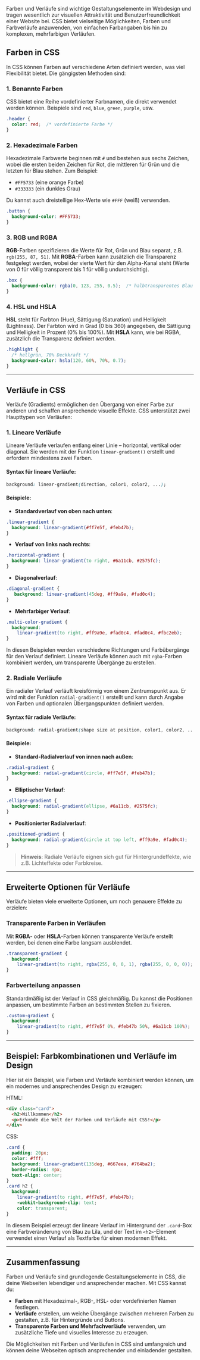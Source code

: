 Farben und Verläufe sind wichtige Gestaltungselemente im Webdesign und tragen wesentlich zur visuellen Attraktivität und Benutzerfreundlichkeit einer Website bei. CSS bietet vielseitige Möglichkeiten, Farben und Farbverläufe anzuwenden, von einfachen Farbangaben bis hin zu komplexen, mehrfarbigen Verläufen.

## Farben in CSS

In CSS können Farben auf verschiedene Arten definiert werden, was viel Flexibilität bietet. Die gängigsten Methoden sind:

### 1. Benannte Farben

CSS bietet eine Reihe vordefinierter Farbnamen, die direkt verwendet werden können. Beispiele sind `red`, `blue`, `green`, `purple`, usw.
```css
.header {
  color: red;  /* vordefinierte Farbe */
}
```

### 2. Hexadezimale Farben

Hexadezimale Farbwerte beginnen mit `#` und bestehen aus sechs Zeichen, wobei die ersten beiden Zeichen für Rot, die mittleren für Grün und die letzten für Blau stehen. Zum Beispiel:
- `#FF5733` (eine orange Farbe)
- `#333333` (ein dunkles Grau)

Du kannst auch dreistellige Hex-Werte wie `#FFF` (weiß) verwenden.
```css
.button {
  background-color: #FF5733;
}
```

### 3. RGB und RGBA

**RGB**-Farben spezifizieren die Werte für Rot, Grün und Blau separat, z.B. `rgb(255, 87, 51)`. Mit **RGBA**-Farben kann zusätzlich die Transparenz festgelegt werden, wobei der vierte Wert für den Alpha-Kanal steht (Werte von 0 für völlig transparent bis 1 für völlig undurchsichtig).
```css
.box {
  background-color: rgba(0, 123, 255, 0.5);  /* halbtransparentes Blau */ 
}
```

### 4. HSL und HSLA

**HSL** steht für Farbton (Hue), Sättigung (Saturation) und Helligkeit (Lightness). Der Farbton wird in Grad (0 bis 360) angegeben, die Sättigung und Helligkeit in Prozent (0% bis 100%). Mit **HSLA** kann, wie bei RGBA, zusätzlich die Transparenz definiert werden.
```css
.highlight {
  /* hellgrün, 70% Deckkraft */
  background-color: hsla(120, 60%, 70%, 0.7);  
}
```

---

## Verläufe in CSS

Verläufe (Gradients) ermöglichen den Übergang von einer Farbe zur anderen und schaffen ansprechende visuelle Effekte. CSS unterstützt zwei Haupttypen von Verläufen:

### 1. Lineare Verläufe

Lineare Verläufe verlaufen entlang einer Linie – horizontal, vertikal oder diagonal. Sie werden mit der Funktion `linear-gradient()` erstellt und erfordern mindestens zwei Farben.

#### Syntax für lineare Verläufe:
```css
background: linear-gradient(direction, color1, color2, ...);
```

#### Beispiele:

- **Standardverlauf von oben nach unten**:
```css
.linear-gradient {
  background: linear-gradient(#ff7e5f, #feb47b); 
}
```
- **Verlauf von links nach rechts**:
```css
.horizontal-gradient {
  background: linear-gradient(to right, #6a11cb, #2575fc);
}
```
- **Diagonalverlauf**:
```css
.diagonal-gradient {
   background: linear-gradient(45deg, #ff9a9e, #fad0c4); 
}
```
- **Mehrfarbiger Verlauf**:
```css
.multi-color-gradient {
  background: 
    linear-gradient(to right, #ff9a9e, #fad0c4, #fad0c4, #fbc2eb);
}
```

In diesen Beispielen werden verschiedene Richtungen und Farbübergänge für den Verlauf definiert. Lineare Verläufe können auch mit `rgba`-Farben kombiniert werden, um transparente Übergänge zu erstellen.

### 2. Radiale Verläufe

Ein radialer Verlauf verläuft kreisförmig von einem Zentrumspunkt aus. Er wird mit der Funktion `radial-gradient()` erstellt und kann durch Angabe von Farben und optionalen Übergangspunkten definiert werden.

#### Syntax für radiale Verläufe:

```css
background: radial-gradient(shape size at position, color1, color2, ...);
```

#### Beispiele:

- **Standard-Radialverlauf von innen nach außen**:
```css
.radial-gradient {
  background: radial-gradient(circle, #ff7e5f, #feb47b);
}
```
  - **Elliptischer Verlauf**:
```css
.ellipse-gradient {
  background: radial-gradient(ellipse, #6a11cb, #2575fc);
}
```
- **Positionierter Radialverlauf**:
```css
.positioned-gradient {
  background: radial-gradient(circle at top left, #ff9a9e, #fad0c4);
}
```
> **Hinweis**: Radiale Verläufe eignen sich gut für Hintergrundeffekte, wie z.B. Lichteffekte oder Farbkreise.

---

## Erweiterte Optionen für Verläufe

Verläufe bieten viele erweiterte Optionen, um noch genauere Effekte zu erzielen:

### Transparente Farben in Verläufen

Mit **RGBA**- oder **HSLA**-Farben können transparente Verläufe erstellt werden, bei denen eine Farbe langsam ausblendet.
```css
.transparent-gradient {
  background: 
    linear-gradient(to right, rgba(255, 0, 0, 1), rgba(255, 0, 0, 0)); 
}
```

### Farbverteilung anpassen

Standardmäßig ist der Verlauf in CSS gleichmäßig. Du kannst die Positionen anpassen, um bestimmte Farben an bestimmten Stellen zu fixieren.
```css
.custom-gradient {
  background: 
    linear-gradient(to right, #ff7e5f 0%, #feb47b 50%, #6a11cb 100%); 
}
```

---

## Beispiel: Farbkombinationen und Verläufe im Design

Hier ist ein Beispiel, wie Farben und Verläufe kombiniert werden können, um ein modernes und ansprechendes Design zu erzeugen:

HTML:
```html
<div class="card">
  <h2>Willkommen</h2>
  <p>Erkunde die Welt der Farben und Verläufe mit CSS!</p>
</div>
```
CSS:
```css
.card {
  padding: 20px;
  color: #fff;
  background: linear-gradient(135deg, #667eea, #764ba2);
  border-radius: 8px;
  text-align: center;
}
.card h2 {
  background: 
    linear-gradient(to right, #ff7e5f, #feb47b);
    -webkit-background-clip: text;
    color: transparent;
}
```

In diesem Beispiel erzeugt der lineare Verlauf im Hintergrund der `.card`-Box eine Farbveränderung von Blau zu Lila, und der Text im `<h2>`-Element verwendet einen Verlauf als Textfarbe für einen modernen Effekt.

---

## Zusammenfassung

Farben und Verläufe sind grundlegende Gestaltungselemente in CSS, die deine Webseiten lebendiger und ansprechender machen. Mit CSS kannst du:

- **Farben** mit Hexadezimal-, RGB-, HSL- oder vordefinierten Namen festlegen.
- **Verläufe** erstellen, um weiche Übergänge zwischen mehreren Farben zu gestalten, z.B. für Hintergründe und Buttons.
- **Transparente Farben und Mehrfachverläufe** verwenden, um zusätzliche Tiefe und visuelles Interesse zu erzeugen.

Die Möglichkeiten mit Farben und Verläufen in CSS sind umfangreich und können deine Webseiten optisch ansprechender und einladender gestalten.